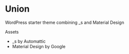 Union
===

WordPress starter theme combining _s and Material Design

Assets
* _s by Automattic
* Material Design by Google